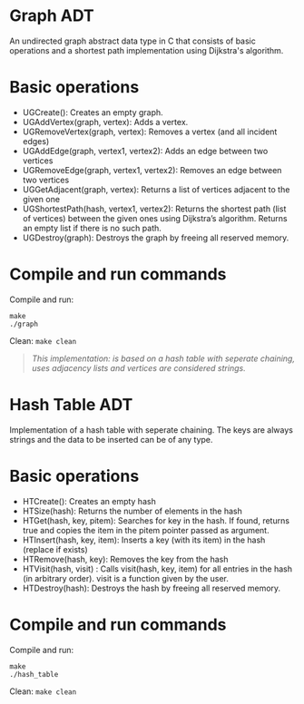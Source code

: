 # Graph ADT
An undirected graph abstract data type in C that consists of basic operations and a shortest path implementation using Dijkstra's algorithm.

# Basic operations
- UGCreate(): Creates an empty graph.
- UGAddVertex(graph, vertex): Adds a vertex.
- UGRemoveVertex(graph, vertex): Removes a vertex (and all incident edges)
- UGAddEdge(graph, vertex1, vertex2): Adds an edge between two vertices
- UGRemoveEdge(graph, vertex1, vertex2): Removes an edge between two vertices
- UGGetAdjacent(graph, vertex): Returns a list of vertices adjacent to the given one
- UGShortestPath(hash, vertex1, vertex2): Returns the shortest path (list of vertices) between the given ones using Dijkstra’s algorithm. Returns an empty list if there is no such path.
- UGDestroy(graph): Destroys the graph by freeing all reserved memory.

# Compile and run commands

Compile and run: 
```
make
./graph
```
Clean:
`make clean`

> *This implementation: is based on a hash table with seperate chaining, uses adjacency lists and vertices are considered strings.*

# Hash Table ADT
Implementation of a hash table with seperate chaining. The keys are always strings and the data to be inserted can be of any type.

# Basic operations
- HTCreate(): Creates an empty hash
- HTSize(hash): Returns the number of elements in the hash
- HTGet(hash, key, pitem): Searches for key in the hash. If found, returns true and copies the item in the pitem pointer passed as argument.
- HTInsert(hash, key, item): Inserts a key (with its item) in the hash (replace if exists)
- HTRemove(hash, key): Removes the key from the hash
- HTVisit(hash, visit) : Calls visit(hash, key, item) for all entries in the hash (in arbitrary order). visit is a function given by the user.
- HTDestroy(hash): Destroys the hash by freeing all reserved memory.

# Compile and run commands

Compile and run: 
```
make
./hash_table
```
Clean:
`make clean`
